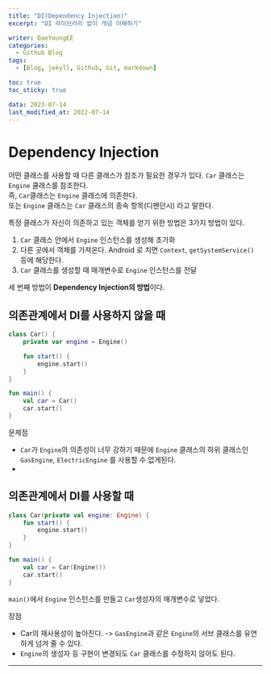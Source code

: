 ```yaml
---
title: "DI(Dependency Injection)"
excerpt: "DI 라이브러리 없이 개념 이해하기"

writer: DaeYoungEE
categories:
  - Github Blog
tags:
  - [Blog, jekyll, Github, Git, markdown]

toc: true
toc_sticky: true

data: 2023-07-14
last_modified_at: 2022-07-14
---
```


# Dependency Injection

어떤 클래스를 사용할 때 다른 클래스가 참조가 필요한 경우가 있다. `Car` 클래스는 `Engine` 쿨래스를 참조한다.  
즉, `Car`클래스는 `Engine` 클래스에 의존한다.  
또는 `Engine` 클래스는 `Car` 클래스의 종속 항목(디펜던시) 라고 말한다.

특정 클래스가 자신이 의존하고 있는 객체를 얻기 위한 방법은 3가지 방법이 있다.

1. `Car` 클래스 안에서 `Engine` 인스턴스를 생성해 초가화
2. 다른 곳에서 객체를 가져온다. Android 로 치면 `Context`, `getSystemService()` 등에 해당한다.
3. `Car` 클래스를 생성할 때 매개변수로 `Engine` 인스턴스를 전달

세 번째 방법이 **Dependency Injection의 방법**이다.

## 의존관계에서 DI를 사용하지 않을 때

```kotlin
class Car() {
    private var engine = Engine()

    fun start() {
        engine.start()
    }
}

fun main() {
    val car = Car()
    car.start()
}
```

문제점

- `Car`가 `Engine`의 의존성이 너무 강하기 때문에 `Èngine` 클래스의 하위 클래스인 `GasEngine`, `ElectricEngine` 를 사용할 수 없게된다.
-

## 의존관계에서 DI를 사용할 때

```kotlin
class Car(private val engine: Engine) {
    fun start() {
        engine.start()
    }
}

fun main() {
    val car = Car(Engine())
    car.start()
}
```

`main()`에서 `Engine` 인스턴스를 만들고 `Car`생성자의 매개변수로 넣었다.

장점

- Car의 재사용성이 높아진다. -> `GasEngine`과 같은 `Engine`의 서브 클래스를 유연하게 넘겨 줄 수 있다.
- `Engine`의 생성자 등 구현이 변경되도 `Car` 클래스를 수정하지 않아도 된다.

---
